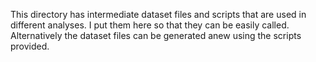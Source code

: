 This directory has intermediate dataset files and scripts that are used in different analyses. I put them here so that they can be easily called. Alternatively the dataset files can be generated anew using the scripts provided. 
